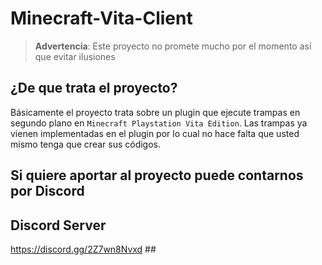 # Minecraft-Vita-Client
> **Advertencia**: Este proyecto no promete mucho por el momento así que evitar ilusiones

## ¿De que trata el proyecto? ##
Básicamente el proyecto trata sobre un plugin que ejecute trampas en segundo plano en `Minecraft Playstation Vita Edition`.
Las trampas ya vienen implementadas en el plugin por lo cual no hace falta que usted mismo tenga que crear sus códigos.

## Si quiere aportar al proyecto puede contarnos por Discord ##
## Discord Server
https://discord.gg/2Z7wn8Nvxd ##
